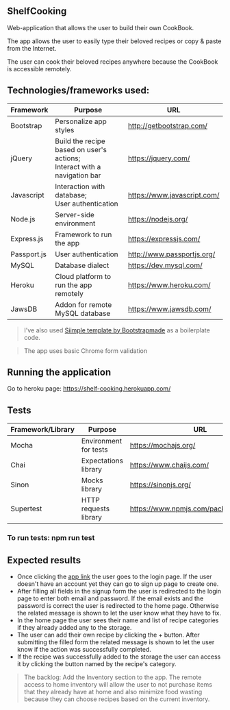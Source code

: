## ShelfCooking
Web-application that allows the user to build their own CookBook.

The app allows the user to easily type their beloved recipes or copy & paste from the Internet.

The user can cook their beloved recipes anywhere because the CookBook is accessible remotely.

## Technologies/frameworks used:
Framework | Purpose | URL
----------| ------- | ---------
Bootstrap | Personalize app styles | http://getbootstrap.com/
jQuery | Build the recipe based on user's actions; <br> Interact with a navigation bar| https://jquery.com/
Javascript | Interaction with database; <br> User authentication | https://www.javascript.com/
Node.js | Server-side environment | https://nodejs.org/
Express.js | Framework to run the app | https://expressjs.com/
Passport.js | User authentication | http://www.passportjs.org/
MySQL | Database dialect | https://dev.mysql.com/
Heroku | Cloud platform to run the app remotely | https://www.heroku.com/
JawsDB | Addon for remote MySQL database | https://www.jawsdb.com/

> I've also used [Siimple template by Bootstrapmade](https://bootstrapmade.com/) as a boilerplate code.

> The app uses basiс Chrome form validation

## Running the application
Go to heroku page: https://shelf-cooking.herokuapp.com/

## Tests
Framework/Library | Purpose | URL
----------- | ------------ | -----------
Mocha | Environment for tests | https://mochajs.org/
Chai | Expectations library | https://www.chaijs.com/
Sinon | Mocks library | https://sinonjs.org/
Supertest | HTTP requests library | https://www.npmjs.com/package/supertest

### To run tests: npm run test

## Expected results
* Once clicking the [app link](https://shelf-cooking.herokuapp.com/) the user goes to the login page. If the user doesn't have an account yet they can go to sign up page to create one.
* After filling all fields in the signup form the user is redirected to the login page to enter both email and password. If the email exists and the password is correct the user is redirected to the home page. Otherwise the related message is shown to let the user know what they have to fix.
* In the home page the user sees their name and list of recipe categories if they already added any to the storage. 
* The user can add their own recipe by clicking the + button. After submitting the filled form the related message is shown to let the user know if the action was successfully completed.
* If the recipe was successfully added to the storage the user can access it by clicking the button named by the recipe's category.

> The backlog: Add the Inventory section to the app. The remote access to home inventory will allow the user to not purchase items that they already have at home and also minimize food wasting because they can choose recipes based on the current inventory.
